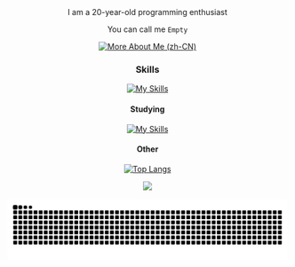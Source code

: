 <div align="center">
I am a 20-year-old programming enthusiast

You can call me `Empty`

[![More About Me (zh-CN)](<https://img.shields.io/badge/More_About_Me-acedf4?style=for-the-badge>)](#)

### Skills

[![My Skills](https://skillicons.dev/icons?i=js,html,css,vue,python,fastapi)](https://skillicons.dev)

#### Studying

[![My Skills](https://skillicons.dev/icons?i=kotlin,electron)](https://skillicons.dev)

#### Other

[![Top Langs](https://github-readme-stats.vercel.app/api/top-langs/?username=Empty-57&layout=compact&theme=radical&hide_border=true)](https://github.com/anuraghazra/github-readme-stats)

![](https://github-readme-stats.vercel.app/api?username=Empty-57&show_icons=true&theme=radical&count_private=true&hide_border=true&include_all_commits=true)

<picture>
  <source media="(prefers-color-scheme: dark)" srcset="https://raw.githubusercontent.com/Empty-57/Empty-57/output/github-contribution-grid-snake-dark.svg">
  <source media="(prefers-color-scheme: light)" srcset="https://raw.githubusercontent.com/Empty-57/Empty-57/output/github-contribution-grid-snake.svg">
  <img alt="github contribution grid snake animation" src="https://raw.githubusercontent.com/Empty-57/Empty-57/output/github-contribution-grid-snake.svg">
</picture>
</div>



